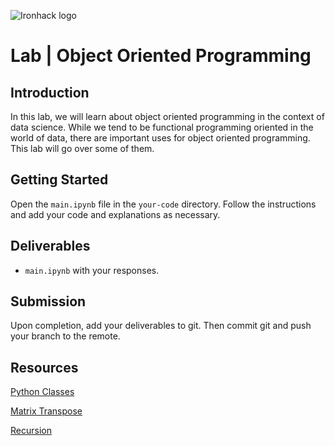 ![Ironhack logo](https://i.imgur.com/1QgrNNw.png)

# Lab | Object Oriented Programming


## Introduction

In this lab, we will learn about object oriented programming in the context of data science. While we tend to be functional programming oriented in the world of data, there are important uses for object oriented programming. This lab will go over some of them.

## Getting Started

Open the `main.ipynb` file in the `your-code` directory. Follow the instructions and add your code and explanations as necessary.

## Deliverables

- `main.ipynb` with your responses.

## Submission

Upon completion, add your deliverables to git. Then commit git and push your branch to the remote.

## Resources

[Python Classes](https://docs.python.org/3/tutorial/classes.html)

[Matrix Transpose](https://en.wikipedia.org/wiki/Transpose)

[Recursion](https://www.cs.utah.edu/~germain/PPS/Topics/recursion.html)
